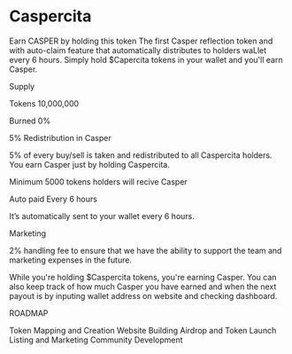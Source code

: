 # Caspercita
Earn CASPER by holding this token
The first Casper reflection token and with auto-claim feature that automatically distributes to holders waLlet every 6 hours. Simply hold $Capercita tokens in your wallet and you'll earn Casper.

Supply

Tokens 10,000,000

Burned 0%

5% Redistribution in Casper

5% of every buy/sell is taken and redistributed to all Caspercita holders. You earn Casper just by holding Caspercita.

Minimum 5000 tokens holders will recive Casper

Auto paid Every 6 hours

It’s automatically sent to your wallet every 6 hours.

Marketing

2% handling fee to ensure that we have the ability to support the team and marketing expenses in the future.


While you're holding $Caspercita tokens, you're earning Casper. You can also keep track of how much Casper you have earned and when the next payout is by inputing wallet address on website and checking dashboard.


ROADMAP

Token Mapping and Creation
Website Building
Airdrop and Token Launch
Listing and Marketing
Community Development
